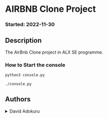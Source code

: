 # AIRBNB Clone Project

### Started: 2022-11-30

## Description

The AirBnb Clone project in ALX SE programme.

### How to Start the console

```python
python3 console.py
```

```bash
./console.py
```

## Authors

<details>
    <summary>David Adokuru</summary>
    <ul>
    <li><a href="https://www.github.com/adokuru">Github</a></li>
    <li><a href="https://www.twitter.com/david_ghena">Twitter</a></li>
    <li><a href="mailto:davidadokuru@gmail.com">e-mail</a></li>
    </ul>
</details>
